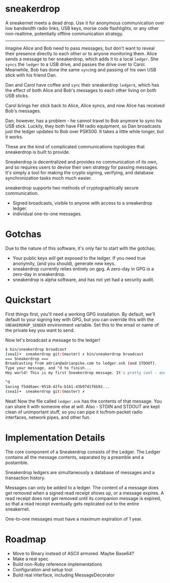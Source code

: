 sneakerdrop
===========

A sneakernet meets a dead drop. Use it for anonymous communication over low
bandwidth radio links, USB keys, morse code flashlights, or any other
non-realtime, potentially offline communication strategy.

---

Imagine Alice and Bob need to pass messages, but don't want to reveal their
presence directly to each other or to anyone monitoring them. Alice sends a
message to her sneakerdrop, which adds it to a local `ledger`. She `syncs` the
`ledger` to a USB drive, and passes the drive over to Carol. Meanwhile, Bob
has done the same `sync`ing and passing of his own USB stick with his friend
Dan.

Dan and Carol have coffee and `sync` their sneakerdrop `ledger`s, which has the
effect of both Alice and Bob's messages to each other living on both USB sticks.

Carol brings her stick back to Alice, Alice syncs, and now Alice has received
Bob's messages.

Dan, however, has a problem - he cannot travel to Bob anymore to sync his USB
stick. Luckily, they both have FM radio equipment, so Dan broadcasts just the
ledger updates to Bob over PSK500. It takes a little while longer, but it works.

These are the kind of complicated communications topologies that sneakerdrop is
built to provide.

Sneakerdrop is decentralized and provides no communication of its own, and so
requires users to devise their own strategy for passing messages. It's simply a
tool for making the crypto signing, verifying, and database synchronization
tasks much much easier.

sneakerdrop supports two methods of cryptographically secure communication.

 - Signed broadcasts, visible to anyone with access to a sneakerdrop ledger.
 - Individual one-to-one messages.

Gotchas
=======

Due to the nature of this software, it's only fair to start with the gotchas;

- Your public keys _will_ get exposed to the ledger. If you need true anonymity,
  (and you should), generate new keys.
- sneakerdrop currently relies entirely on gpg. A zero-day in GPG is a zero-day
  in sneakerdrop.
- sneakerdrop is alpha software, and has not yet had a security audit.

Quickstart
==========

First things first, you'll need a working GPG installation. By default,
we'll default to your signing key with GPG, but you can override this
with the `SNEAKERDROP_SENDER` environment variable. Set this to the email
or name of the private key you want to send.

Now let's broadcast a message to the ledger!

```bash
$ bin/sneakerdrop broadcast
(sea1)➜  sneakerdrop git:(master) ✗ bin/sneakerdrop broadcast
=== Sneakerdrop ===
Broadcasting from adrian@adrianpike.com to ledger.snk (and STDOUT).
Type your message, and ^d to finish...
Hey world! This is my first Sneakerdrop message. It's pretty cool - and it's going to save it in the ledger, signed by my key.

^d
Saving f5dd6aec-9518-42fa-b1b1-43b97d1f6b92...
(sea1)➜  sneakerdrop git:(master) ✗
```

Neat! Now the file called `ledger.snk` has the contents of that message. You can
share it with someone else at will. Also - STDIN and STDOUT are kept clean of
unimportant stuff, so you can pipe it to/from packet radio interfaces, network
pipes, and other fun.

Implementation Details
======================

The core component of a Sneakerdrop consists of the Ledger. The Ledger contains
all the message contents, separated by a preamble and a postamble.

Sneakerdrop ledgers are simultaneously a database of messages and a transaction
history.

Messages can only be added to a ledger. The content of a message does get removed
when a signed read receipt shows up, or a message expires. A read receipt does not
get removed until its companion message is expired, so that a read receipt eventually
gets replicated out to the entire sneakernet.

One-to-one messages must have a maximum expiration of 1 year.

Roadmap
=======

- Move to Binary instead of ASCII armored. Maybe Base64?
- Make a real spec
- Build non-Ruby reference implementations
- Configuration and setup tool
- Build real interface, including MessageDecorator

